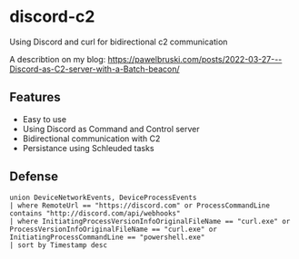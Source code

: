 # discord-c2
Using Discord and curl for bidirectional c2 communication

A describtion on my blog:
https://pawelbruski.com/posts/2022-03-27---Discord-as-C2-server-with-a-Batch-beacon/

## Features
- Easy to use
- Using Discord as Command and Control server
- Bidirectional communication with C2
- Persistance using Schleuded tasks



## Defense
``` Kusto 
union DeviceNetworkEvents, DeviceProcessEvents 
| where RemoteUrl == "https://discord.com" or ProcessCommandLine contains "http://discord.com/api/webhooks"
| where InitiatingProcessVersionInfoOriginalFileName == "curl.exe" or ProcessVersionInfoOriginalFileName == "curl.exe" or InitiatingProcessCommandLine == "powershell.exe"
| sort by Timestamp desc
```
